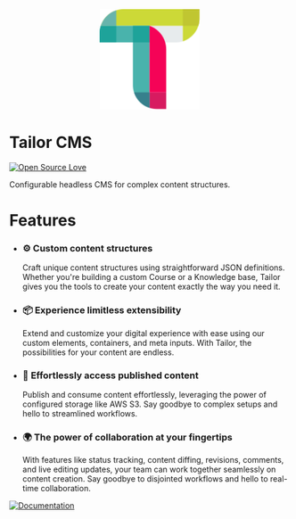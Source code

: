 <div align="center">
  <img width="180" src="./apps/frontend/public/img/default-logo-compact.svg">
</div>

# Tailor CMS

[![Open Source
Love](https://badgen.net/badge/Open%20Source/%E2%9D%A4/3eaf8e)](https://github.com/ellerbrock/open-source-badge/)

Configurable headless CMS for complex content structures.

# Features

- ### ⚙️ Custom content structures
  Craft unique content structures using straightforward JSON definitions. 
  Whether you're building a custom Course or a Knowledge base, Tailor gives 
  you the tools to create your content exactly the way you need it.

- ### 📦 Experience limitless extensibility
  Extend and customize your digital experience with ease using our custom 
  elements, containers, and meta inputs. With Tailor, the possibilities for 
  your content are endless.

- ### 🚀 Effortlessly access published content
  Publish and consume content effortlessly, leveraging the power of configured 
  storage like AWS S3. Say goodbye to complex setups and hello to streamlined 
  workflows.

- ### 🌍 The power of collaboration at your fingertips
  With features like status tracking, content diffing, revisions, comments, 
  and live editing updates, your team can work together seamlessly on content 
  creation. Say goodbye to disjointed workflows and hello to real-time
  collaboration.

[![Documentation](https://gist.githubusercontent.com/cxmeel/0dbc95191f239b631c3874f4ccf114e2/raw/docs.svg)](https://docs.tailor-cms.com/)
